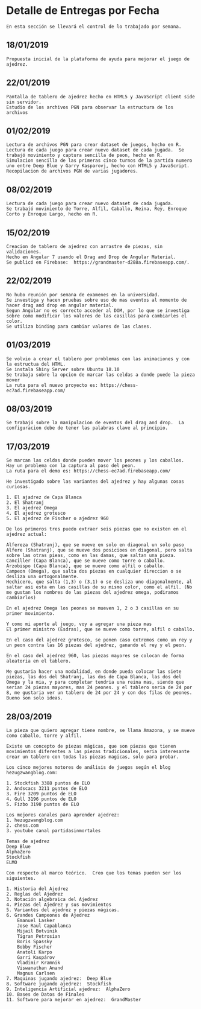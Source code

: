 # Detalle de Entregas por Fecha

    En esta sección se llevará el control de lo trabajado por semana.

## 18/01/2019

    Propuesta inicial de la plataforma de ayuda para mejorar el juego de ajedrez.

## 22/01/2019

    Pantalla de tablero de ajedrez hecho en HTML5 y JavaScript client side sin servidor.
    Estudio de los archivos PGN para observar la estructura de los archivos

## 01/02/2019

    Lectura de archivos PGN para crear dataset de juegos, hecho en R.
    Lectura de cada juego para crear nuevo dataset de cada jugada.  Se trabajó movimiento y captura sencilla de peon, hecho en R.
    Simulacion sencilla de las primeras cinco turnos de la partida numero uno entre Deep Blue y Garry Kasparovj, hecho con HTML5 y JavaScript.
    Recopilacion de archivos PGN de varias jugadores.

## 08/02/2019

    Lectura de cada juego para crear nuevo dataset de cada jugada.
    Se trabajó movimiento de Torre, Alfil, Caballo, Reina, Rey, Enroque Corto y Enroque Largo, hecho en R.

## 15/02/2019

    Creacion de tablero de ajedrez con arrastre de piezas, sin validaciones.
    Hecho en Angular 7 usando el Drag and Drop de Angular Material.
    Se publicó en Firebase:  https://grandmaster-d288a.firebaseapp.com/.

## 22/02/2019

    No hubo reunión por semana de examenes en la universidad.
    Se investiga y hacen pruebas sobre uso de mas eventos al momento de hacer drag and drop en angular material.
    Segun Angular no es correcto acceder al DOM, por lo que se investiga sobre como modificar los valores de las casillas para cambiarles el color.
    Se utiliza binding para cambiar valores de las clases.

## 01/03/2019

    Se volvio a crear el tablero por problemas con las animaciones y con la estructua del HTML.
    Se instala Shiny Server sobre Ubuntu 18.10
    Se trabaja sobre la opcion de marcar las celdas a donde puede la pieza mover
    La ruta para el nuevo proyecto es: https://chess-ec7ad.firebaseapp.com/  

## 08/03/2019

    Se trabajó sobre la manipulacion de eventos del drag and drop.  La configuracion debe de tener las palabras clave al principio.

## 17/03/2019

    Se marcan las celdas donde pueden mover los peones y los caballos.  Hay un problema con la captura al paso del peon.
    La ruta para el demo es: https://chess-ec7ad.firebaseapp.com/

    He investigado sobre las variantes del ajedrez y hay algunas cosas curiosas.

    1. El ajadrez de Capa Blanca
    2. El Shatranj
    3. El ajedrez Omega
    4. El ajedrez grotesco
    5. El ajedrez de Fischer o ajedrez 960

    De los primeros tres puedo extraer seis piezas que no existen en el ajedrez actual:

    Alfereza (Shatranj), que se mueve en solo en diagonal un solo paso
    Alfere (Shatranj), que se mueve dos posicioes en diagonal, pero salta sobre las otras pieas, como en las damas, que saltan una pieza.
    Canciller (Capa Blanca), que se mueve como torre o caballo.
    Arzobispo (Capa Blanca), que se mueve como alfil o caballo.
    Campeon (Omega), que salta dos piezas en cualquier direccion o se desliza una ortogonalmente.
    Hechicero, que salta (1,3) o (3,1) o se desliza uno diagonalmente, al saltar asi esta en las casillas de su mismo color, como el alfil. (No me gustan los nombres de las piezas del ajedrez omega, podiramos cambiarlos)

    En el ajedrez Omega los peones se mueven 1, 2 o 3 casillas en su primer movimiento.

    Y como mi aporte al juego, voy a agregar una pieza mas
    El primer ministro (Esdras), que se mueve como torre, alfil o caballo.

    En el caso del ajedrez grotesco, se ponen caso extremos como un rey y un peon contra las 16 piezas del ajedrez, ganando el rey y el peon.

    En el caso del ajedrez 960, las piezas mayores se colocan de forma aleatoria en el tablero.

    Me gustaria hacer una modalidad, en donde pueda colocar las siete piezas, las dos del Shatranj, las dos de Capa Blanca, las dos del Omega y la mia, y para completar tendria una reina mas, siendo que serian 24 piezas mayores, mas 24 peones. y el tablero seria de 24 por 8, me gustaria ver un tablero de 24 por 24 y con dos filas de peones.  Bueno son solo ideas.
   
## 28/03/2019

    La pieza que quiero agregar tiene nombre, se llama Amazona, y se mueve como caballo, torre y alfil.  

    Existe un concepto de piezas mágicas, que son piezas que tienen movimientos diferentes a las piezas tradicionales, seria interesante crear un tablero con todas las piezas magicas, solo para probar.

    Los cinco mejores motores de análisis de juegos según el blog hezugzwangblog.com:

    1. Stockfish 3388 puntos de ELO
    2. Andscacs 3211 puntos de ELO
    3. Fire 3209 puntos de ELO
    4. Gull 3196 puntos de ELO
    5. Fizbo 3190 puntos de ELO

    Los mejores canales para aprender ajedrez:
    1. hezugzwangblog.com
    2. chess.com
    3. youtube canal partidasinmortales

    Temas de ajedrez
    Deep Blue
    AlphaZero
    Stockfish
    ELMO

    Con respecto al marco teórico.  Creo que los temas pueden ser los siguientes.

    1. Historia del Ajedrez
    2. Reglas del Ajedrez
    3. Notación algebraica del Ajedrez
    4. Piezas del Ajedrez y sus movimientos
    5. Variantes del ajedrez y piezas mágicas.
    6. Grandes Campeones de Ajedrez
        Emanuel Lasker
        Jose Raul Capablanca
        Mijail Botvinik
        Tigran Petrosian
        Boris Spassky
        Bobby Fischer
        Anatoli Karpo
        Garri Kaspárov
        Vladimir Kramnik
        Viswanathan Anand
        Magnus Carlsen
    7. Maquinas jugando ajedrez:  Deep Blue
    8. Software jugando ajedrez:  Stockfish
    9. Inteligencia Artificial ajedrez:  AlphaZero
    10. Bases de Datos de Finales
    11. Software para mejorar en ajedrez:  GrandMaster
